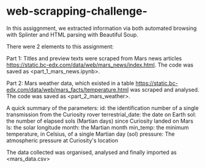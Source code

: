 # web-scrapping-challenge-

In this assiggnment, we extracted information via both automated browsing with Splinter and HTML parsing with Beautiful Soup. 

There were 2 elements to this assignment: 

Part 1: Titles and preview texts were scraped from Mars news articles <https://static.bc-edx.com/data/web/mars_news/index.html>. The code was saved as <part_1_mars_news.ipynb>.

Part 2: Mars weather data, which existed in a table <https://static.bc-edx.com/data/web/mars_facts/temperature.html> was scraped and analysed. The code was saved as <part_2_mars_weather>. 

A quick summary of the parameters:
id:         the identification number of a single transmission from the Curiosity rover terrestrial_date: the date on Earth
sol:        the number of elapsed sols (Martian days) since Curiosity landed on Mars
ls:         the solar longitude
month:      the Martian month
min_temp:   the minimum temperature, in Celsius, of a single Martian day (sol)
pressure:   The atmospheric pressure at Curiosity's location

The data collected was organised, analysed and finally imported as <mars_data.csv>